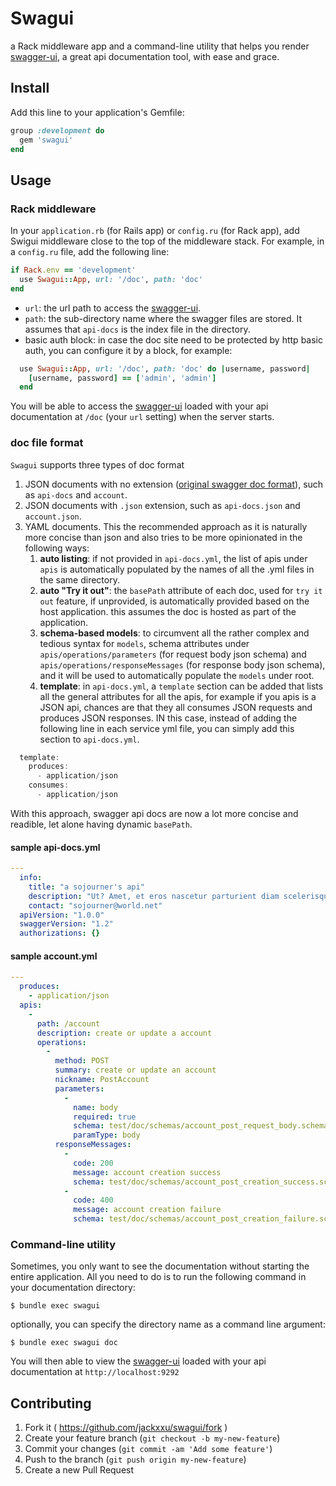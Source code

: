# Swagui

a Rack middleware app and a command-line utility that helps you render [swagger-ui], a great api documentation tool, with ease and grace.

## Install
Add this line to your application's Gemfile:

```ruby
group :development do
  gem 'swagui'
end
```

## Usage

### Rack middleware

In your `application.rb` (for Rails app) or `config.ru` (for Rack app), add Swigui middleware close to the top of the middleware stack. For example, in a `config.ru` file, add the following line:

```ruby
if Rack.env == 'development'
  use Swagui::App, url: '/doc', path: 'doc'
end
```

* `url`: the url path to access the [swagger-ui].
* `path`: the sub-directory name where the swagger files are stored. It assumes that `api-docs` is the index file in the directory.
* basic auth block: in case the doc site need to be protected by http basic auth, you can configure it by a block, for example:

```ruby
  use Swagui::App, url: '/doc', path: 'doc' do |username, password|
    [username, password] == ['admin', 'admin']
  end
```

You will be able to access the [swagger-ui] loaded with your api documentation at `/doc` (your `url` setting) when the server starts.

### doc file format

`Swagui` supports three types of doc format

1. JSON documents with no extension ([original swagger doc format]), such as `api-docs` and `account`.
2. JSON documents with `.json` extension, such as `api-docs.json` and `account.json`.
3. YAML documents. This the recommended approach as it is naturally more concise than json and also tries to be more opinionated in the following ways:
   1. __auto listing__: if not provided in `api-docs.yml`, the list of apis under `apis` is automatically populated by the names of all the .yml files in the same directory.
   2. __auto "Try it out"__: the `basePath` attribute of each doc, used for `try it out` feature, if unprovided, is automatically provided based on the host application. this assumes the doc is hosted as part of the application.
   3. __schema-based models__: to circumvent all the rather complex and tedious syntax for `models`, schema attributes under `apis/operations/parameters` (for request body json schema) and `apis/operations/responseMessages` (for response body json schema), and it will be used to automatically populate the `models` under root.
   4. __template__: in `api-docs.yml`, a `template` section can be added that lists all the general attributes for all the apis, for example if you apis is a JSON api, chances are that they all consumes JSON requests and produces JSON responses. IN this case, instead of adding the following line in each service yml file, you can simply add this section to `api-docs.yml`.

```javascript
  template:
    produces:
      - application/json
    consumes:
      - application/json
```

With this approach, swagger api docs are now a lot more concise and readible, let alone having dynamic `basePath`.

#### sample api-docs.yml
```yaml
---
  info:
    title: "a sojourner's api"
    description: "Ut? Amet, et eros nascetur parturient diam scelerisque, egestas, pulvinar sit cum, rhoncus eros vel urna aliquam massa! Turpis purus auctor proin aliquam nunc, nec proin vel enim est, scelerisque! Ac vel integer proin sed in."
    contact: "sojourner@world.net"
  apiVersion: "1.0.0"
  swaggerVersion: "1.2"
  authorizations: {}

```
#### sample account.yml
```yaml
---
  produces:
    - application/json
  apis:
    -
      path: /account
      description: create or update a account
      operations:
        -
          method: POST
          summary: create or update an account
          nickname: PostAccount
          parameters:
            -
              name: body
              required: true
              schema: test/doc/schemas/account_post_request_body.schema.json
              paramType: body
          responseMessages:
            -
              code: 200
              message: account creation success
              schema: test/doc/schemas/account_post_creation_success.schema.json
            -
              code: 400
              message: account creation failure
              schema: test/doc/schemas/account_post_creation_failure.schema.json

```



### Command-line utility

Sometimes, you only want to see the documentation without starting the entire application. All you need to do is to run the following command in your documentation directory:

    $ bundle exec swagui

optionally, you can specify the directory name as a command line argument:

    $ bundle exec swagui doc

You will then able to view the [swagger-ui] loaded with your api documentation at `http://localhost:9292`

[swagger-ui]: https://github.com/wordnik/swagger-ui
[original swagger doc format]: https://github.com/wordnik/swagger-spec/blob/master/fixtures/v1.2/helloworld/static/api-docs
## Contributing

1. Fork it ( https://github.com/jackxxu/swagui/fork )
2. Create your feature branch (`git checkout -b my-new-feature`)
3. Commit your changes (`git commit -am 'Add some feature'`)
4. Push to the branch (`git push origin my-new-feature`)
5. Create a new Pull Request

